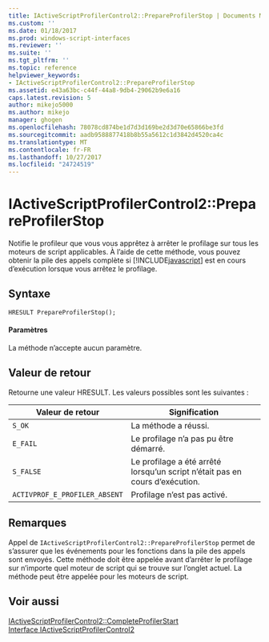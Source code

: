 ```yaml
---
title: IActiveScriptProfilerControl2::PrepareProfilerStop | Documents Microsoft
ms.custom: ''
ms.date: 01/18/2017
ms.prod: windows-script-interfaces
ms.reviewer: ''
ms.suite: ''
ms.tgt_pltfrm: ''
ms.topic: reference
helpviewer_keywords:
- IActiveScriptProfilerControl2::PrepareProfilerStop
ms.assetid: e43a63bc-c44f-44a8-9db4-29062b9e6a16
caps.latest.revision: 5
author: mikejo5000
ms.author: mikejo
manager: ghogen
ms.openlocfilehash: 78078cd874be1d7d3d169be2d3d70e65866be3fd
ms.sourcegitcommit: aadb9588877418b8b55a5612c1d3842d4520ca4c
ms.translationtype: MT
ms.contentlocale: fr-FR
ms.lasthandoff: 10/27/2017
ms.locfileid: "24724519"
---
```

# <a name="iactivescriptprofilercontrol2prepareprofilerstop"></a>IActiveScriptProfilerControl2::PrepareProfilerStop
Notifie le profileur que vous vous apprêtez à arrêter le profilage sur tous les moteurs de script applicables. À l’aide de cette méthode, vous pouvez obtenir la pile des appels complète si [!INCLUDE[javascript](../../javascript/includes/javascript-md.md)] est en cours d’exécution lorsque vous arrêtez le profilage.  
  
## <a name="syntax"></a>Syntaxe  
  
```  
HRESULT PrepareProfilerStop();  
```  
  
#### <a name="parameters"></a>Paramètres  
 La méthode n’accepte aucun paramètre.  
  
## <a name="return-value"></a>Valeur de retour  
 Retourne une valeur HRESULT. Les valeurs possibles sont les suivantes :  
  
|Valeur de retour|Signification|  
|------------------|-------------|  
|`S_OK`|La méthode a réussi.|  
|`E_FAIL`|Le profilage n’a pas pu être démarré.|  
|`S_FALSE`|Le profilage a été arrêté lorsqu’un script n’était pas en cours d’exécution.|  
|`ACTIVPROF_E_PROFILER_ABSENT`|Profilage n’est pas activé.|  
  
## <a name="remarks"></a>Remarques  
 Appel de `IActiveScriptProfilerControl2::PrepareProfilerStop` permet de s’assurer que les événements pour les fonctions dans la pile des appels sont envoyés. Cette méthode doit être appelée avant d’arrêter le profilage sur n’importe quel moteur de script qui se trouve sur l’onglet actuel. La méthode peut être appelée pour les moteurs de script.  
  
## <a name="see-also"></a>Voir aussi  
 [IActiveScriptProfilerControl2::CompleteProfilerStart](../../winscript/reference/iactivescriptprofilercontrol2-completeprofilerstart.md)   
 [Interface IActiveScriptProfilerControl2](../../winscript/reference/iactivescriptprofilercontrol2-interface.md)